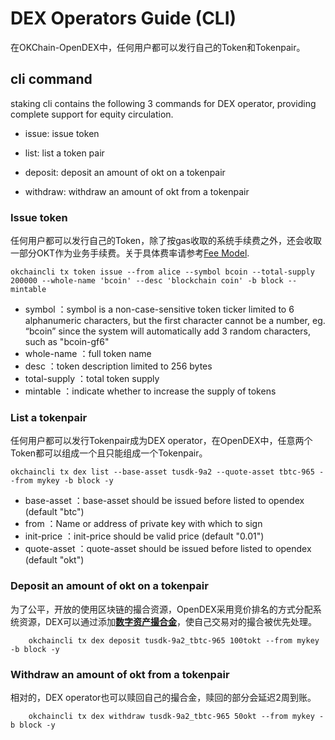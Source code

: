 # DEX Operators Guide (CLI)

在OKChain-OpenDEX中，任何用户都可以发行自己的Token和Tokenpair。

## cli command
staking cli contains the following 3 commands for DEX operator, providing complete support for equity circulation.

*  issue: issue token

*  list: list a token pair

*  deposit: deposit an amount of okt on a tokenpair

*  withdraw: withdraw an amount of okt from a tokenpair


### Issue token

任何用户都可以发行自己的Token，除了按gas收取的系统手续费之外，还会收取一部分OKT作为业务手续费。关于具体费率请参考[Fee Model]().

```shell
okchaincli tx token issue --from alice --symbol bcoin --total-supply 200000 --whole-name 'bcoin' --desc 'blockchain coin' -b block --mintable  

```

* symbol ：symbol is a non-case-sensitive token ticker limited to 6 alphanumeric characters, but the first character cannot be a number, eg. “bcoin” since the system will automatically add 3 random characters, such as "bcoin-gf6"
* whole-name ：full token name
* desc ：token description limited to 256 bytes
* total-supply ：total token supply
* mintable ：indicate whether to increase the supply of tokens



### List a tokenpair

任何用户都可以发行Tokenpair成为DEX operator，在OpenDEX中，任意两个Token都可以组成一个且只能组成一个Tokenpair。

```shell
okchaincli tx dex list --base-asset tusdk-9a2 --quote-asset tbtc-965 --from mykey -b block -y

```
  
* base-asset ：base-asset should be issued before listed to opendex (default "btc")
* from ：Name or address of private key with which to sign
* init-price ：init-price should be valid price (default "0.01")
* quote-asset ：quote-asset should be issued before listed to opendex (default "okt")


### Deposit an amount of okt on a tokenpair

为了公平，开放的使用区块链的撮合资源，OpenDEX采用竞价排名的方式分配系统资源，DEX可以通过添加[**数字资产撮合金**]()，使自己交易对的撮合被优先处理。


```shell
    okchaincli tx dex deposit tusdk-9a2_tbtc-965 100tokt --from mykey -b block -y
```



### Withdraw an amount of okt from a tokenpair

相对的，DEX operator也可以赎回自己的撮合金，赎回的部分会延迟2周到账。


```shell
    okchaincli tx dex withdraw tusdk-9a2_tbtc-965 50okt --from mykey -b block -y
```
